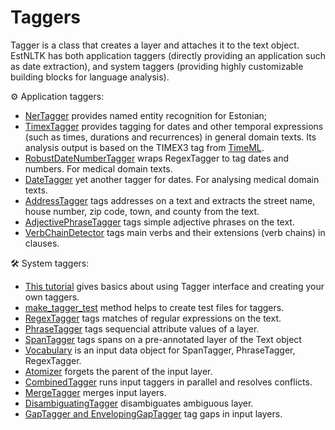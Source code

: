 Taggers
=======

Tagger is a class that creates a layer and attaches it to the text object.
EstNLTK has both application taggers (directly providing an application such as date extraction), and system taggers (providing highly customizable  building blocks for language analysis).  

⚙️ Application taggers:

* [NerTagger](ner_tagger.ipynb) provides named entity recognition for Estonian; 
* [TimexTagger](temporal_expression_tagger.ipynb) provides tagging for dates and other temporal expressions (such as times, durations and recurrences) in general domain texts. Its analysis output is based on the TIMEX3 tag from [TimeML](https://en.wikipedia.org/wiki/TimeML).
* [RobustDateNumberTagger](measurement_tagging.ipynb) wraps RegexTagger to tag dates and numbers. For medical domain texts.
* [DateTagger](date_tagger.ipynb) yet another tagger for dates. For analysing medical domain texts. 
* [AddressTagger](address_tagging.ipynb) tags addresses on a text and extracts the street name, house number, zip code, town, and county from the text.
* [AdjectivePhraseTagger](adjective_phrase_tagger.ipynb) tags simple adjective phrases on the text.
* [VerbChainDetector](verb_chain_detector.ipynb) tags main verbs and their extensions (verb chains) in clauses.

🛠️ System taggers:

* [This tutorial](base_tagger.ipynb) gives basics about using Tagger interface and creating your own taggers.
* [make_tagger_test](tagger_test_maker.ipynb) method helps to create test files for taggers.
* [RegexTagger](regex_tagger.ipynb) tags matches of regular expressions on the text.
* [PhraseTagger](phrase_tagger.ipynb) tags sequencial attribute values of a layer.
* [SpanTagger](span_tagger.ipynb) tags spans on a pre-annotated layer of the Text object
* [Vocabulary](vocabulary.ipynb) is an input data object for SpanTagger, PhraseTagger, RegexTagger.
* [Atomizer](atomizer.ipynb) forgets the parent of the input layer.
* [CombinedTagger](combined_tagger.ipynb) runs input taggers in parallel and resolves conflicts.
* [MergeTagger](merge_tagger.ipynb) merges input layers.
* [DisambiguatingTagger](disambiguator.ipynb) disambiguates ambiguous layer.
* [GapTagger and EnvelopingGapTagger](gaps_tagging.ipynb) tag gaps in input layers.

